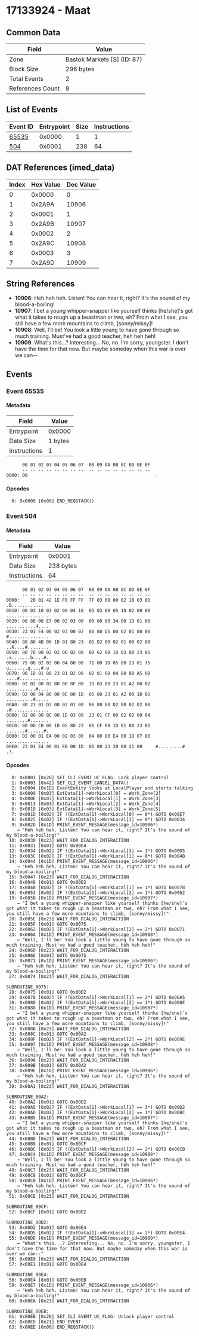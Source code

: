 # 17133924 - Maat

## Common Data

| Field            | Value                       |
|------------------|-----------------------------|
| Zone             | Bastok Markets [S] (ID: 87) |
| Block Size       | 296 bytes                   |
| Total Events     | 2                           |
| References Count | 8                           |

## List of Events

| Event ID              | Entrypoint   |   Size |   Instructions |
|-----------------------|--------------|--------|----------------|
| [65535](#event-65535) | 0x0000       |      1 |              1 |
| [504](#event-504)     | 0x0001       |    238 |             64 |

## DAT References (imed_data)

|   Index | Hex Value   |   Dec Value |
|---------|-------------|-------------|
|       0 | 0x0000      |           0 |
|       1 | 0x2A9A      |       10906 |
|       2 | 0x0001      |           1 |
|       3 | 0x2A9B      |       10907 |
|       4 | 0x0002      |           2 |
|       5 | 0x2A9C      |       10908 |
|       6 | 0x0003      |           3 |
|       7 | 0x2A9D      |       10909 |

## String References

- **10906**: Heh heh heh. Listen! You can hear it, right? It's the sound of my blood-a-boiling!
- **10907**: I bet a young whipper-snapper like yourself thinks [he/she]'s got what it takes to rough up a beastman or two, eh? From what I see, you still have a few more mountains to climb, [sonny/missy]!
- **10908**: Well, I'll be! You look a little young to have gone through so much training. Must've had a good teacher, heh heh heh!
- **10909**: What's this...? Interesting... No, no. I'm sorry, youngster. I don't have the time for that now. But maybe someday when this war is over we can--

## Events

### Event 65535

#### Metadata

| Field        | Value   |
|--------------|---------|
| Entrypoint   | 0x0000  |
| Data Size    | 1 bytes |
| Instructions | 1       |

```
      00 01 02 03 04 05 06 07  08 09 0A 0B 0C 0D 0E 0F
      -- -- -- -- -- -- -- --  -- -- -- -- -- -- -- --
0000: 00                                                .               
```

#### Opcodes

```
  0: 0x0000 [0x00] END_REQSTACK()
```

### Event 504

#### Metadata

| Field        | Value     |
|--------------|-----------|
| Entrypoint   | 0x0001    |
| Data Size    | 238 bytes |
| Instructions | 64        |

```
      00 01 02 03 04 05 06 07  08 09 0A 0B 0C 0D 0E 0F
      -- -- -- -- -- -- -- --  -- -- -- -- -- -- -- --
0000:    20 01 42 1E F0 FF FF  7F 03 00 00 02 10 03 01    .B............
0010: 00 03 10 03 02 00 04 10  03 03 00 05 10 02 00 00  ................
0020: 00 80 00 E7 00 02 03 00  00 80 80 34 00 1D 01 80  ...........4....
0030: 23 01 E4 00 02 03 00 02  80 80 D5 00 02 01 00 00  #...............
0040: 80 80 4B 00 1D 01 80 23  01 D2 00 02 01 00 02 80  ..K....#........
0050: 80 78 00 02 02 00 02 80  00 62 00 1D 03 80 23 01  .x.......b....#.
0060: 75 00 02 02 00 04 80 00  71 00 1D 05 80 23 01 75  u.......q....#.u
0070: 00 1D 01 80 23 01 D2 00  02 01 00 04 80 80 A5 00  ....#...........
0080: 02 02 00 02 80 00 8F 00  1D 03 80 23 01 A2 00 02  ...........#....
0090: 02 00 04 80 00 9E 00 1D  05 80 23 01 A2 00 1D 01  ..........#.....
00A0: 80 23 01 D2 00 02 01 00  06 80 80 D2 00 02 02 00  .#..............
00B0: 02 80 00 BC 00 1D 03 80  23 01 CF 00 02 02 00 04  ........#.......
00C0: 80 00 CB 00 1D 05 80 23  01 CF 00 1D 01 80 23 01  .......#......#.
00D0: D2 00 01 E4 00 02 03 00  04 80 80 E4 00 1D 07 80  ................
00E0: 23 01 E4 00 01 EB 00 1D  01 80 23 20 00 21 00     #.........# .!. 
```

#### Opcodes

```
  0: 0x0001 [0x20] SET_CLI_EVENT_UC_FLAG: Lock player control
  1: 0x0003 [0x42] SET_CLI_EVENT_CANCEL_DATA()
  2: 0x0004 [0x1E] EventEntity looks at LocalPlayer and starts talking
  3: 0x0009 [0x03] ExtData[1]->WorkLocal[0] = Work_Zone[2]
  4: 0x000E [0x03] ExtData[1]->WorkLocal[1] = Work_Zone[3]
  5: 0x0013 [0x03] ExtData[1]->WorkLocal[2] = Work_Zone[4]
  6: 0x0018 [0x03] ExtData[1]->WorkLocal[3] = Work_Zone[5]
  7: 0x001D [0x02] IF !(ExtData[1]->WorkLocal[0] == 0*) GOTO 0x00E7
  8: 0x0025 [0x02] IF !(ExtData[1]->WorkLocal[3] == 0*) GOTO 0x0034
  9: 0x002D [0x1D] PRINT_EVENT_MESSAGE(message_id=10906*)
    → "Heh heh heh. Listen! You can hear it, right? It's the sound of my blood-a-boiling!"
 10: 0x0030 [0x23] WAIT_FOR_DIALOG_INTERACTION
 11: 0x0031 [0x01] GOTO 0x00E4
 12: 0x0034 [0x02] IF !(ExtData[1]->WorkLocal[3] == 1*) GOTO 0x00D5
 13: 0x003C [0x02] IF !(ExtData[1]->WorkLocal[1] == 0*) GOTO 0x004B
 14: 0x0044 [0x1D] PRINT_EVENT_MESSAGE(message_id=10906*)
    → "Heh heh heh. Listen! You can hear it, right? It's the sound of my blood-a-boiling!"
 15: 0x0047 [0x23] WAIT_FOR_DIALOG_INTERACTION
 16: 0x0048 [0x01] GOTO 0x00D2
 17: 0x004B [0x02] IF !(ExtData[1]->WorkLocal[1] == 1*) GOTO 0x0078
 18: 0x0053 [0x02] IF !(ExtData[1]->WorkLocal[2] == 1*) GOTO 0x0062
 19: 0x005B [0x1D] PRINT_EVENT_MESSAGE(message_id=10907*)
    → "I bet a young whipper-snapper like yourself thinks [he/she]'s got what it takes to rough up a beastman or two, eh? From what I see, you still have a few more mountains to climb, [sonny/missy]!"
 20: 0x005E [0x23] WAIT_FOR_DIALOG_INTERACTION
 21: 0x005F [0x01] GOTO 0x0075
 22: 0x0062 [0x02] IF !(ExtData[1]->WorkLocal[2] == 2*) GOTO 0x0071
 23: 0x006A [0x1D] PRINT_EVENT_MESSAGE(message_id=10908*)
    → "Well, I'll be! You look a little young to have gone through so much training. Must've had a good teacher, heh heh heh!"
 24: 0x006D [0x23] WAIT_FOR_DIALOG_INTERACTION
 25: 0x006E [0x01] GOTO 0x0075
 26: 0x0071 [0x1D] PRINT_EVENT_MESSAGE(message_id=10906*)
    → "Heh heh heh. Listen! You can hear it, right? It's the sound of my blood-a-boiling!"
 27: 0x0074 [0x23] WAIT_FOR_DIALOG_INTERACTION

SUBROUTINE_0075:
 28: 0x0075 [0x01] GOTO 0x00D2
 29: 0x0078 [0x02] IF !(ExtData[1]->WorkLocal[1] == 2*) GOTO 0x00A5
 30: 0x0080 [0x02] IF !(ExtData[1]->WorkLocal[2] == 1*) GOTO 0x008F
 31: 0x0088 [0x1D] PRINT_EVENT_MESSAGE(message_id=10907*)
    → "I bet a young whipper-snapper like yourself thinks [he/she]'s got what it takes to rough up a beastman or two, eh? From what I see, you still have a few more mountains to climb, [sonny/missy]!"
 32: 0x008B [0x23] WAIT_FOR_DIALOG_INTERACTION
 33: 0x008C [0x01] GOTO 0x00A2
 34: 0x008F [0x02] IF !(ExtData[1]->WorkLocal[2] == 2*) GOTO 0x009E
 35: 0x0097 [0x1D] PRINT_EVENT_MESSAGE(message_id=10908*)
    → "Well, I'll be! You look a little young to have gone through so much training. Must've had a good teacher, heh heh heh!"
 36: 0x009A [0x23] WAIT_FOR_DIALOG_INTERACTION
 37: 0x009B [0x01] GOTO 0x00A2
 38: 0x009E [0x1D] PRINT_EVENT_MESSAGE(message_id=10906*)
    → "Heh heh heh. Listen! You can hear it, right? It's the sound of my blood-a-boiling!"
 39: 0x00A1 [0x23] WAIT_FOR_DIALOG_INTERACTION

SUBROUTINE_00A2:
 40: 0x00A2 [0x01] GOTO 0x00D2
 41: 0x00A5 [0x02] IF !(ExtData[1]->WorkLocal[1] == 3*) GOTO 0x00D2
 42: 0x00AD [0x02] IF !(ExtData[1]->WorkLocal[2] == 1*) GOTO 0x00BC
 43: 0x00B5 [0x1D] PRINT_EVENT_MESSAGE(message_id=10907*)
    → "I bet a young whipper-snapper like yourself thinks [he/she]'s got what it takes to rough up a beastman or two, eh? From what I see, you still have a few more mountains to climb, [sonny/missy]!"
 44: 0x00B8 [0x23] WAIT_FOR_DIALOG_INTERACTION
 45: 0x00B9 [0x01] GOTO 0x00CF
 46: 0x00BC [0x02] IF !(ExtData[1]->WorkLocal[2] == 2*) GOTO 0x00CB
 47: 0x00C4 [0x1D] PRINT_EVENT_MESSAGE(message_id=10908*)
    → "Well, I'll be! You look a little young to have gone through so much training. Must've had a good teacher, heh heh heh!"
 48: 0x00C7 [0x23] WAIT_FOR_DIALOG_INTERACTION
 49: 0x00C8 [0x01] GOTO 0x00CF
 50: 0x00CB [0x1D] PRINT_EVENT_MESSAGE(message_id=10906*)
    → "Heh heh heh. Listen! You can hear it, right? It's the sound of my blood-a-boiling!"
 51: 0x00CE [0x23] WAIT_FOR_DIALOG_INTERACTION

SUBROUTINE_00CF:
 52: 0x00CF [0x01] GOTO 0x00D2

SUBROUTINE_00D2:
 53: 0x00D2 [0x01] GOTO 0x00E4
 54: 0x00D5 [0x02] IF !(ExtData[1]->WorkLocal[3] == 2*) GOTO 0x00E4
 55: 0x00DD [0x1D] PRINT_EVENT_MESSAGE(message_id=10909*)
    → "What's this...? Interesting... No, no. I'm sorry, youngster. I don't have the time for that now. But maybe someday when this war is over we can--"
 56: 0x00E0 [0x23] WAIT_FOR_DIALOG_INTERACTION
 57: 0x00E1 [0x01] GOTO 0x00E4

SUBROUTINE_00E4:
 58: 0x00E4 [0x01] GOTO 0x00EB
 59: 0x00E7 [0x1D] PRINT_EVENT_MESSAGE(message_id=10906*)
    → "Heh heh heh. Listen! You can hear it, right? It's the sound of my blood-a-boiling!"
 60: 0x00EA [0x23] WAIT_FOR_DIALOG_INTERACTION

SUBROUTINE_00EB:
 61: 0x00EB [0x20] SET_CLI_EVENT_UC_FLAG: Unlock player control
 62: 0x00ED [0x21] END_EVENT
 63: 0x00EE [0x00] END_REQSTACK()
```
